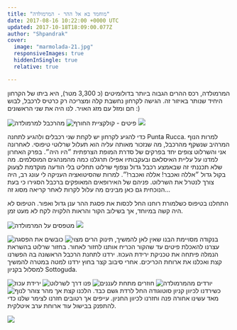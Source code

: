 ```yaml
---
title: "מוחמד בא אל ההר - המרמולדה"
date: 2017-08-16 10:22:00 +0000 UTC
updated: 2017-10-18T18:09:00.077Z
author: "Shpandrak"
cover:
  image: "marmolada-21.jpg"
  responsiveImages: true
  hiddenInSingle: true
  relative: true

---
```


המרמולדה, רכס ההרים הגבוה ביותר בדולומיטים (כ 3,300 מטר), היא ביתו של הקרחון היחיד שנותר באיזור זה. הגישה לקרחון נחשבת קלה ומצריכה רק כרטיס לרכבל, לבוש חם ומזל עם מזג האויר. לנו היה את שני הראשונים :)

![](marmolada-1.jpg "מהרכבל למרמולדה")
![](marmolada-2.jpg "פיטים - קולקציית החורף")
![](marmolada-3.jpg)

כדי להגיע לקרחון יש לקחת שני רכבלים ולהגיע לתחנה Punta Rucca. למרות הנוף המרהיב שנשקף מהרכבל, מה שנזכור מאותה עליה הוא תעלול שרלוטי טיפוסי. לאחרונה אני והשרלוט צופים יחד בפרקים של סדרת המופת הצרפתית ״היו היה״. בפרק האחרון למדנו על עליית האיסלאם ובעקבותיו אפילו תרגלנו כמה מהמנהגים המוסלמים. מה שלא תכננתי זה שבאמצע רכבל גדול וצפוף שרלוט תחליט בלי הודעה מוקדמת לצעוק בקול גדול ״אללה ואכבר! אללה ואכבר!ֿ״. למרות שהסיטואציה העניקה לי עונג רב, היה צורך לנטרל את השרלוט. פניהם של האירופאים המאופקים ברכבל הסגירו כי בעת הנוכחית גם כאן מבינים מה עלול לקרות לאחר קריאה מסוג זה...

התחלנו בטיפוס כשלמורת רוחנו החל לכסות את פסגת ההר ענן גדול ואפור. הטיפוס לא היה קשה במיוחד, אך בשילוב הקור והראות הלקויה לקח לא מעט זמן.

![](marmolada-6.jpg "מטפסים על המרמולדה")
![](marmolada-8.jpg)

![](marmolada-13.jpg "כובשים את הפסגה")
![](marmolada-12.jpg "תינוק הרים מצוי")
בנקודה מסויימת הבנו שאין לאן להמשיך, עצרנו להאכלת פיטים עד שהקור הכריח אותנו לחזור לאחור. בחזור שרלוט בהשראת הנמלה פיתחה את טכניקת ירידת העכוז. ירדנו לתחנת הרכבל הראשונה בה הפשרנו קצת ואכלנו את ארוחת הכריכים. אחרי סיבוב קצר בחוץ ירדנו למטה במטרה להמשיך למסלול בקניון Sottoguda.

![](marmolada-16.jpg "ירידת עכוז")
![](marmolada-17.jpg "פנו דרך לשרלוט")
![](marmolada-21.jpg "חוזרים מתחת לעננים")
![](marmolada-20.jpg "יורדים מהמרמולדה")
![](marmolada-4.jpg "צוהר לנוף")
כשירדנו לכיוון קניון סוטוגודה החל לרדת גשם כבד. הלכנו קצת אך מהר מאד עשינו אחורה פנה וחזרנו לכיוון החניון. עייפים אך רטובים חזרנו לצימר שלנו כדי להתפנק בבישול עוד ארוחת ערב איטלקית.

![](ortisei-10.jpg)
